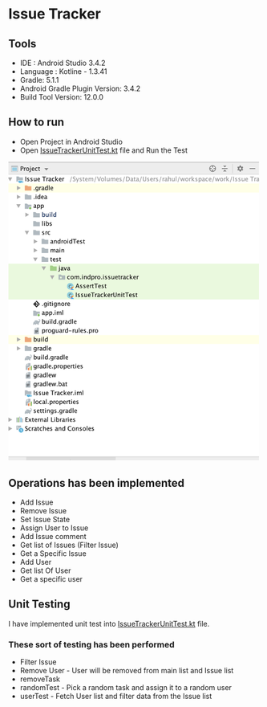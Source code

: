 # Issue Tracker
## Tools
* IDE : Android Studio 3.4.2
* Language : Kotline - 1.3.41
* Gradle: 5.1.1
* Android Gradle Plugin Version: 3.4.2
* Build Tool Version: 12.0.0

## How to run
* Open Project in Android Studio
* Open [IssueTrackerUnitTest.kt](https://github.com/rahulindpro/issue-tracker/blob/master/app/src/test/java/com/indpro/issuetracker/IssueTrackerUnitTest.kt) file and Run the Test
<img src="https://github.com/rahulindpro/issue-tracker/blob/master/Screenshot%202019-07-24%20at%2017.23.10.png" width="500" style="max-width:500%;">

## Operations has been implemented
* Add Issue
* Remove Issue
* Set Issue State
* Assign User to Issue
* Add Issue comment
* Get list of Issues (Filter Issue)
* Get a Specific Issue
* Add User
* Get list Of User
* Get a specific user


## Unit Testing
I have implemented unit test into [IssueTrackerUnitTest.kt](https://github.com/rahulindpro/issue-tracker/blob/master/app/src/test/java/com/indpro/issuetracker/IssueTrackerUnitTest.kt) file.

### These sort of testing has been performed 
* Filter Issue 
* Remove User - User will be removed from main list and Issue list 
* removeTask
* randomTest - Pick a random task and assign it to a random user
* userTest - Fetch User list and filter data from the Issue list

